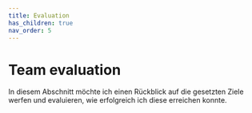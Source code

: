 ```yaml
---
title: Evaluation
has_children: true
nav_order: 5
---
```


# Team evaluation
In diesem Abschnitt möchte ich einen Rückblick auf die gesetzten Ziele werfen und evaluieren, wie erfolgreich ich diese erreichen konnte. 
